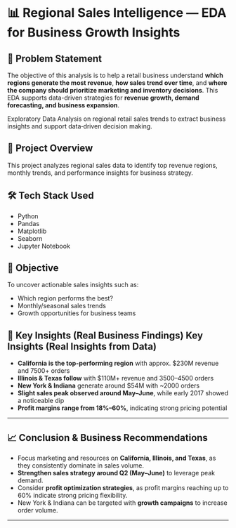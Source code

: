 # 📊 Regional Sales Intelligence — EDA for Business Growth Insights

## 📝 Problem Statement

The objective of this analysis is to help a retail business understand **which regions generate the most revenue**, **how sales trend over time**, and **where the company should prioritize marketing and inventory decisions**.
This EDA supports data-driven strategies for **revenue growth, demand forecasting, and business expansion**.

Exploratory Data Analysis on regional retail sales trends to extract business insights and support data‑driven decision making.

## 📌 Project Overview

This project analyzes regional sales data to identify top revenue regions, monthly trends, and performance insights for business strategy.

## 🛠️ Tech Stack Used

* Python
* Pandas
* Matplotlib
* Seaborn
* Jupyter Notebook

## 🎯 Objective

To uncover actionable sales insights such as:

* Which region performs the best?
* Monthly/seasonal sales trends
* Growth opportunities for business teams

## 📌 Key Insights (Real Business Findings) Key Insights (Real Insights from Data)

* **California is the top-performing region** with approx. $230M revenue and 7500+ orders
* **Illinois & Texas follow** with $110M+ revenue and 3500–4500 orders
* **New York & Indiana** generate around $54M with ~2000 orders
* **Slight sales peak observed around May–June**, while early 2017 showed a noticeable dip
* **Profit margins range from 18%–60%**, indicating strong pricing potential

---

## 📈 Conclusion & Business Recommendations

* Focus marketing and resources on **California, Illinois, and Texas**, as they consistently dominate in sales volume.
* **Strengthen sales strategy around Q2 (May–June)** to leverage peak demand.
* Consider **profit optimization strategies**, as profit margins reaching up to 60% indicate strong pricing flexibility.
* New York & Indiana can be targeted with **growth campaigns** to increase order volume.

---



